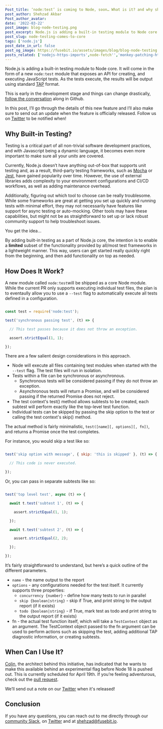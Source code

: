 ```yaml
---
Post_title: ‘node:test’ is coming to Node, soon… What is it? and why should you care?
post_author: Shehzad Akbar
Post_author_avatar:
date: '2022-03-22'
post_image: blog-node-testing.png
post_excerpt: Node.js is adding a built-in testing module to Node core. It will come in the form of a new node test module that exposes an API for creating, and executing JavaScript tests. 
post_slug: node-testing-comes-to-core
tags: ['node.js']
post_date_in_url: false
post_og_image: https://fusebit.io/assets/images/blog/blog-node-testing.png 
posts_related: ['nodejs-https-imports',node-fetch'','monkey-patching-http-request']
---
```


Node.js is adding a built-in testing module to Node core. It will come in the form of a new `node:test` module that exposes an API for creating, and executing JavaScript tests. As the tests execute, the results will be output using standard [TAP](https://testanything.org/) format.

This is early in the development stage and things can change drastically, [follow the conversation](https://github.com/nodejs/node/pull/42325) along in Github.

In this post, I’ll go through the details of this new feature and I’ll also make sure to send out an update when the feature is officially released. Follow us on [Twitter](https://twitter.com/fusebitio) to be notified when!

## Why Built-in Testing? 

Testing is a critical part of all non-trivial software development practices, and with Javascript being a dynamic language, it becomes even more important to make sure all your _units_ are covered. 

Currently, Node.js doesn’t have anything out-of-box that supports unit testing and, as a result, third-party testing frameworks, such as [Mocha](https://mochajs.org/) or [Jest](https://jestjs.io/), have gained popularity over time. However, the use of external libraries adds complexity to your environment configurations and CI/CD workflows, as well as adding maintenance overhead.

Additionally, figuring out which tool to choose can be really troublesome. While some frameworks are great at getting you set up quickly and running tests with minimal effort, they may not necessarily have features like support for async testing or auto-mocking. Other tools may have these capabilities, but might not be as straightforward to set up or lack robust community support to help troubleshoot issues. 

You get the idea…

By adding built-in testing as a part of Node.js core, the intention is to enable a **limited** subset of the functionality provided by all/most test frameworks in a lightweight manner. This way, users can get started really quickly right from the beginning, and then add functionality on top as needed.

## How Does It Work?

A new module called `node:test`will be shipped as a core Node module. While the current PR only supports executing individual test files, the plan is to eventaully allow you to use a `--test` flag to automatically execute all tests defined in a configuration. 

```javascript

const test = require('node:test');

test('synchronous passing test', (t) => {

  // This test passes because it does not throw an exception.

  assert.strictEqual(1, 1);

});


```

There are a few salient design considerations in this approach.



* Node will execute all files containing test modules when started with the `--test` flag. The test files will run in isolation.
* Tests within a file can be synchronous or asynchronous. 
    * Synchronous tests will be considered passing if they do not throw an exception. 
    * Asynchronous tests will return a Promise, and will be considered passing if the returned Promise does not reject.
* The test context's test() method allows subtests to be created, each subtest will perform exactly like the top-level test function.
* Individual tests can be skipped by passing the skip option to the test or calling the test context's skip() method.

The actual method is fairly minimalistic, `test([name][, options][, fn])`, and returns a Promise once the test completes.  

For instance, you would skip a test like so: 


```javascript

test('skip option with message', { skip: 'this is skipped' }, (t) => {

  // This code is never executed.

});

```

Or, you can pass in separate subtests like so:

```javascript

test('top level test', async (t) => {

  await t.test('subtest 1', (t) => {

    assert.strictEqual(1, 1);

  });

  await t.test('subtest 2', (t) => {

    assert.strictEqual(2, 2);

  });

});

```

It’s fairly straightforward to understand, but here’s a quick outline of the different parameters.



* `name` - the name output to the report
* `options` - any configurations needed for the test itself. It currently supports three properties:
    * `concurrency {number}` - define how many tests to run in parallel
    * `skip {boolean|string}` - skip if True, and print string to the output report (if it exists)
    * `todo {boolean|string}` - if True, mark test as todo and print string to the output report (if it exists)
* fn - the actual test function itself, which will take a `TestContext` object as an argument. The TestContext object passed to the fn argument can be used to perform actions such as skipping the test, adding additional TAP diagnostic information, or creating subtests.

## When Can I Use It?

[Colin](https://twitter.com/cjihrig), the architect behind this initiative, has indicated that he wants to make this available behind an experimental flag before Node 18 is pushed out. This is currently scheduled for April 19th. If you’re feeling adventurous, check out the [pull request](https://github.com/nodejs/node/pull/42325). 

We’ll send out a note on our [Twitter](https://twitter.com/fusebitio) when it's released!

## Conclusion

If you have any questions, you can reach out to me directly through our [community Slack](https://join.slack.com/t/fusebitio/shared_invite/zt-qe7uidtf-4cs6OgaomFVgAF_fQZubfg), on [Twitter](https://twitter.com/shehzadakbar) and at [shehzad@fusebit.io](mailto:shehzad@fusebit.io).